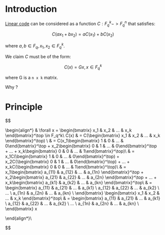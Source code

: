 # Introduction

[Linear code](https://en.wikipedia.org/wiki/Linear_code) can be considered as a function $C: F_q^k -> F_q^n$ that satisfies:

$$
C(ax_1 + bx_2) = aC(x_1) + bC(x_2)
$$

where $a,b \in F_q, x_1, x_2 \in F_q^k$.

We claim $C$ must be of the form: 

$$
C(x) = G x, x \in F_q^k
$$

where G is a `n x k` matrix.

Why ?

# Principle




$$

\begin{align*}
& \forall x = \begin{bmatrix} x_1 & x_2 & ... & x_k \end{bmatrix}^\top \in F_q^k\\
C(x) & = C(\begin{bmatrix} x_1 & x_2 & ... & x_k \end{bmatrix}^\top) \\
       & = C(x_1\begin{bmatrix} 1 & 0 & ... & 0\end{bmatrix}^\top + x_2\begin{bmatrix} 0 & 1 & ... & 0\end{bmatrix}^\top + ... + x_k\begin{bmatrix} 0 & 0 & ... & 1\end{bmatrix}^\top)\\
       & = x_1C(\begin{bmatrix} 1 & 0 & ... & 0\end{bmatrix}^\top) + x_2C(\begin{bmatrix} 0 & 1 & ... & 0\end{bmatrix}^\top) + ... + x_kC(\begin{bmatrix} 0 & 0 & ... & 1\end{bmatrix}^\top)\\
       & = x_1\begin{bmatrix} a_{11} & a_{12} & ... & a_{1n} \end{bmatrix}^\top + x_2\begin{bmatrix} a_{21} & a_{22} & ... & a_{2n} \end{bmatrix}^\top + ... + x_k\begin{bmatrix} a_{k1} & a_{k2} & ... & a_{kn} \end{bmatrix}^\top\\
       & = \begin{bmatrix} 
              a_{11} & a_{21} & ... & a_{k1} \\
              a_{12} & a_{22} & ... & a_{k2} \\
              ... \\
              a_{1n} & a_{2n} & ... & a_{kn} \\
              \end{bmatrix} \begin{bmatrix} x_1 & x_2 & ... & x_k \end{bmatrix}^\top\\
       & = \begin{bmatrix} 
              a_{11} & a_{21} & ... & a_{k1} \\
              a_{12} & a_{22} & ... & a_{k2} \\
              ... \\
              a_{1n} & a_{2n} & ... & a_{kn} \\
              \end{bmatrix} x

\end{align*}\\

$$